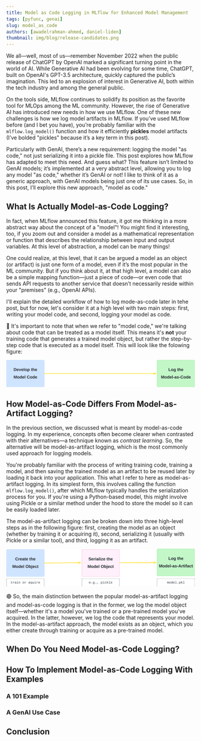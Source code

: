 ```yaml
---
title: Model as Code Logging in MLflow for Enhanced Model Management
tags: [pyfunc, genai]
slug: model_as_code
authors: [awadelrahman-ahmed, daniel-liden]
thumbnail: img/blog/release-candidates.png
---
```


We all—well, most of us—remember November 2022 when the public release of ChatGPT by OpenAI marked a significant turning point in the world of AI. While Generative AI had been evolving for some time, ChatGPT, built on OpenAI's GPT-3.5 architecture, quickly captured the public’s imagination. This led to an explosion of interest in Generative AI, both within the tech industry and among the general public.

On the tools side, MLflow continues to solidify its position as the favorite tool for MLOps among the ML community. However, the rise of Generative AI has introduced new needs in how we use MLflow. One of these new challenges is how we log model artifacts in MLflow. If you’ve used MLflow before (and I bet you have), you’re probably familiar with the `mlflow.log_model()` function and how it efficiently **pickles** model artifacts (I’ve bolded "pickles" because it’s a key term in this post).

Particularly with GenAI, there’s a new requirement: logging the model "as code," not just serializing it into a pickle file. This post explores how MLflow has adapted to meet this need. And guess what? This feature isn’t limited to GenAI models; it’s implemented at a very abstract level, allowing you to log any model "as code," whether it’s GenAI or not! I like to think of it as a generic approach, with GenAI models being just one of its use cases. So, in this post, I’ll explore this new approach, "model as code."

## What Is Actually Model-as-Code Logging?

In fact, when MLflow announced this feature, it got me thinking in a more abstract way about the concept of a "model"! You might find it interesting, too, if you zoom out and consider a model as a mathematical representation or function that describes the relationship between input and output variables. At this level of abstraction, a model can be many things!

One could realize, at this level, that it can be argued a model as an object (or artifact) is just one form of a model, even if it’s the most popular in the ML community. But if you think about it, at that high level, a model can also be a simple mapping function—just a piece of code—or even code that sends API requests to another service that doesn’t necessarily reside within your "premises" (e.g., OpenAI APIs).

I'll explain the detailed workflow of how to log mode-as-code later in tehe post, but for now, let's consider it at a high level with two main steps: first, writing your model code, and second, logging your model as code.

🔴 It's important to note that when we refer to "model code," we're talking about code that can be treated as a model itself. This means it's **not** your training code that generates a trained model object, but rather the step-by-step code that is executed as a model itself. This will look like the folowing figure:

![High Level Model-as-Code Logging Workflow](model_as_code1.png)

## How Model-as-Code Differs From Model-as-Artifact Logging?

In the previous section, we discussed what is meant by model-as-code logging. In my experience, concepts often become clearer when contrasted with their alternatives—a technique known as _contrast learning_. So, the alternative will be model-as-artifact logging, which is the most commonly used approach for logging models.

You're probably familiar with the process of writing training code, training a model, and then saving the trained model as an artifact to be reused later by loading it back into your application. This what I refer to here as model-as-artifact logging. In its simplest form, this involves calling the function `mlflow.log_model()`, after which MLflow typically handles the serialization process for you. If you're using a Python-based model, this might involve using Pickle or a similar method under the hood to store the model so it can be easily loaded later.

The model-as-artifact logging can be broken down into three high-level steps as in the following figure: first, creating the model as an object (whether by training it or acquiring it), second, serializing it (usually with Pickle or a similar tool), and third, logging it as an artifact.

![High Level Model-as-Artifact Logging Workflow](model_as_code2.png)

🟢 So, the main distinction between the popular model-as-artifact logging and model-as-code logging is that in the former, we log the model object itself—whether it's a model you've trained or a pre-trained model you've acquired. In the latter, however, we log the code that represents your model. In the model-as-artifact approach, the model exists as an object, which you either create through training or acquire as a pre-trained model.

## When Do You Need Model-as-Code Logging?

## How To Implement Model-as-Code Logging With Examples

### A 101 Example

### A GenAI Use Case

## Conclusion
